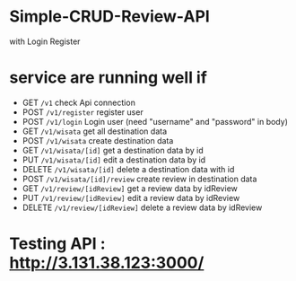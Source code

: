 # Simple-CRUD-Review-API
with Login Register

# service are running well if
- GET `/v1` check Api connection
- POST `/v1/register` register user
- POST `/v1/login` Login user (need "username" and "password" in body)
- GET `/v1/wisata` get all destination data
- POST `/v1/wisata` create destination data
- GET `/v1/wisata/[id]` get a destination data by id
- PUT `/v1/wisata/[id]` edit a destination data by id
- DELETE `/v1/wisata/[id]` delete a destination data with id
- POST `/v1/wisata/[id]/review` create review in destination data
- GET `/v1/review/[idReview]` get a review data by idReview
- PUT `/v1/review/[idReview]` edit a review data by idReview
- DELETE `/v1/review/[idReview]` delete a review data by idReview

# Testing API : http://3.131.38.123:3000/
